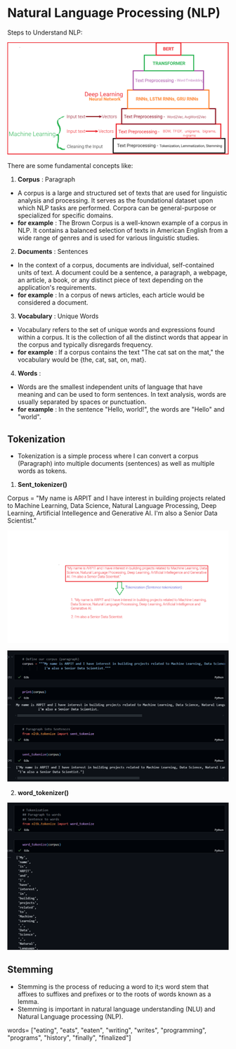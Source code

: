 # Natural Language Processing (NLP)

Steps to Understand NLP:

![img](./img/nlp.png "Author: Arpit Dubey")

There are some fundamental concepts like:

1. **Corpus** : Paragraph

* A corpus is a large and structured set of texts that are used for linguistic analysis and processing. It serves as the foundational dataset upon which NLP tasks are performed. Corpora can be general-purpose or specialized for specific domains.
* **for example** : The Brown Corpus is a well-known example of a corpus in NLP. It contains a balanced selection of texts in American English from a wide range of genres and is used for various linguistic studies.

2. **Documents** : Sentences

* In the context of a corpus, documents are individual, self-contained units of text. A document could be a sentence, a paragraph, a webpage, an article, a book, or any distinct piece of text depending on the application's requirements.
* **for example** : In a corpus of news articles, each article would be considered a document.

3. **Vocabulary** : Unique Words

* Vocabulary refers to the set of unique words and expressions found within a corpus. It is the collection of all the distinct words that appear in the corpus and typically disregards frequency.
* **for example** : If a corpus contains the text "The cat sat on the mat," the vocabulary would be {the, cat, sat, on, mat}.

4. **Words** :

* Words are the smallest independent units of language that have meaning and can be used to form sentences. In text analysis, words are usually separated by spaces or punctuation.
* **for example** : In the sentence "Hello, world!", the words are "Hello" and "world".

## Tokenization

- Tokenization is a simple process where I can convert a corpus (Paragraph) into multiple documents (sentences) as well as multiple words as tokens.

1) **Sent_tokenizer()**

Corpus = "My name is ARPIT and I have interest in building projects related to Machine Learning, Data Science, Natural Language Processing, Deep Learning, Artificial Intellegence and Generative AI. I'm also a Senior Data Scientist."

![img](./img/sent_tokenization.png "Author: Arpit Dubey")

![img](./img/sent_token.png "Author: Arpit Dubey")

2) **word_tokenizer()**

![img](./img/word_token.png "Author: Arpit Dubey")

## Stemming

- Stemming is the process of reducing a word to it;s word stem that affixes to suffixes and prefixes or to the roots of words known as a lemma.
- Stemming is important in natural language understanding (NLU) and Natural Language processing (NLP).

words= ["eating", "eats", "eaten", "writing", "writes", "programming", "programs", "history", "finally", "finalized"]
